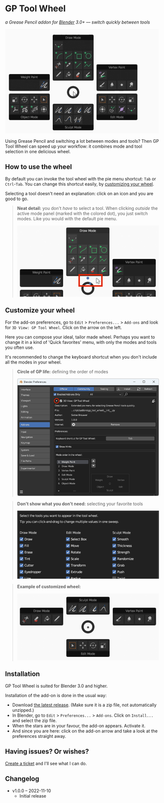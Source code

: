 # GP Tool Wheel
*a Grease Pencil addon for [Blender](https://www.blender.org/) 3.0+ –– switch quickly between tools*

![GP Tool Wheel in action](docs/images/gp_tool_wheel_in_action.gif)

Using Grease Pencil and switching a lot between modes and tools? Then GP Tool Wheel can speed up your workflow: it combines mode and tool selection in one delicious wheel.


## How to use the wheel
By default you can invoke the tool wheel with the pie menu shortcut: `Tab` or `Ctrl`-`Tab`. You can change this shortcut easily, by [customizing your wheel](#customize-your-wheel).

Selecting a tool doesn't need an explanation: click on an icon and you are good to go.

> **Neat detail:** you don't *have* to select a tool. When clicking *outside* the active mode panel (marked with the colored dot), you just switch modes. Like you would with the default pie menu.
> 
> ![Selecting mode only](docs/images/gp_tool_wheel_selecting_mode.png)


## Customize your wheel
For the add-on preferences, go to `Edit` > `Preferences...` > `Add-ons` and look for `3D View: GP Tool Wheel`. Click on the arrow on the left.

Here you can compose your ideal, tailor made wheel. Perhaps you want to change it in a kind of 'Quick favorites' menu, with only the modes and tools you often use.

It's recommended to change the keyboard shortcut when you don't include all the modes in your wheel.

> **Circle of GP life:** defining the order of modes
>
> ![GP Tool Wheel Preferences](docs/images/gp_tool_wheel_preferences_1.png)

> **Don't show what you don't need:** selecting your favorite tools
> 
> ![GP Tool Wheel Preferences select you tools](docs/images/gp_tool_wheel_preferences_2.png)

> **Example of customized wheel:**
>
> ![Example of customized wheel](docs/images/gp_tool_wheel_customized_example.png)


## Installation
GP Tool Wheel is suited for Blender 3.0 and higher.

Installation of the add-on is done in the usual way:
- Download [the latest release](https://github.com/SietseB/GP-Tool-Wheel/releases/tag/v1.0.0). (Make sure it is a zip file, not automatically unzipped.)
- In Blender, go to `Edit` > `Preferences...` > `Add-ons`. Click on `Install...` and select the zip file.
- When the stars are in your favour, the add-on appears. Activate it.
- And since you are here: click on the add-on arrow and take a look at the preferences straight away.


## Having issues? Or wishes?
[Create a ticket](https://github.com/SietseB/GP-Tool-Wheel/issues) and I'll see what I can do.


## Changelog
- v1.0.0 – 2022-11-10
  - Initial release
